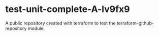 # test-unit-complete-A-lv9fx9
A public repository created with terraform to test the terraform-github-repository module.
